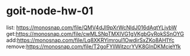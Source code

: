 # goit-node-hw-01

list: https://monosnap.com/file/QMV4dJI9pXrWcNldJ016dAqtYLjvbW
get:https://monosnap.com/file/cwMLSNpTMXIVG1gVKgbGyRokSSnOYG
add:https://monosnap.com/file/Lq8XKRYimrouI1OwdirSxZKo8AH1Yc
remove:https://monosnap.com/file/T2goFYllWitzcrYVK8GlnDKMcjeYfk

